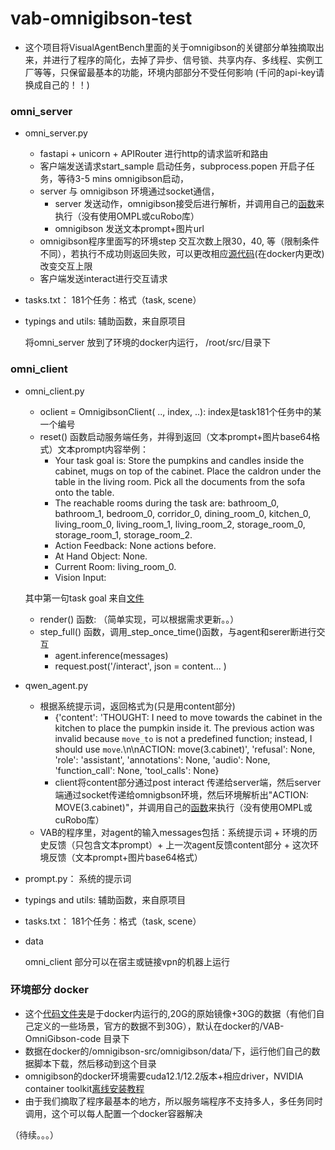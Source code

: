 # vab-omnigibson-test

- 这个项目将VisualAgentBench里面的关于omnigibson的关键部分单独摘取出来，并进行了程序的简化，去掉了异步、信号锁、共享内存、多线程、实例工厂等等，只保留最基本的功能，环境内部部分不受任何影响 (千问的api-key请换成自己的！！)

### omni_server

- omni_server.py
    - fastapi + unicorn + APIRouter 进行http的请求监听和路由
    - 客户端发送请求start_sample 启动任务，subprocess.popen 开启子任务，等待3-5 mins omnigibson启动，
    - server 与 omnigibson 环境通过socket通信，
        - server 发送动作，omnigibson接受后进行解析，并调用自己的[函数](https://github.com/THUDM/VisualAgentBench/blob/main/src/server/tasks/omnigibson/vab_omnigibson_src/utils/actions.py)来执行（没有使用OMPL或cuRobo库）
        - omnigibson 发送文本prompt+图片url
    - omnigibson程序里面写的环境step 交互次数上限30，40, 等（限制条件不同），若执行不成功则返回失败，可以更改相应[源代码](https://github.com/THUDM/VisualAgentBench/blob/main/src/server/tasks/omnigibson/vab_omnigibson_src/agent.py#L47)(在docker内更改)改变交互上限
    - 客户端发送interact进行交互请求
- tasks.txt： 181个任务：格式（task, scene）
- typings and utils: 辅助函数，来自原项目

    将omni_server 放到了环境的docker内运行， /root/src/目录下
    
### omni_client

- omni_client.py
    - oclient = OmnigibsonClient( .., index, ..): index是task181个任务中的某一个编号
    - reset() 函数启动服务端任务，并得到返回（文本prompt+图片base64格式）文本prompt内容举例：
        - Your task goal is: Store the pumpkins and candles inside the cabinet, mugs on top of the cabinet. Place the caldron under the table in the living room. Pick all the documents from the sofa onto the table.
        - The reachable rooms during the task are: bathroom_0, bathroom_1, bedroom_0, corridor_0, dining_room_0, kitchen_0, living_room_0, living_room_1, living_room_2, storage_room_0, storage_room_1, storage_room_2.
        - Action Feedback: None actions before.
        - At Hand Object: None.
        - Current Room: living_room_0.
        - Vision Input: 

    其中第一句task goal 来自[文件](https://github.com/THUDM/VisualAgentBench/blob/main/src/server/tasks/omnigibson/vab_omnigibson_src/task/task_goal.json)

    - render() 函数: （简单实现，可以根据需求更新。。）
    - step_full() 函数，调用_step_once_time()函数，与agent和serer断进行交互
        - agent.inference(messages)
        - request.post('/interact', json = content... )
- qwen_agent.py
    - 根据系统提示词，返回格式为(只是用content部分)
        - {'content': 'THOUGHT: I need to move towards the cabinet in the kitchen to place the pumpkin inside it. The previous action was invalid because `move_to` is not a predefined function; instead, I should use `move`.\n\nACTION: move(3.cabinet)', 'refusal': None, 'role': 'assistant', 'annotations': None, 'audio': None, 'function_call': None, 'tool_calls': None} 
        - client将content部分通过post interact 传递给server端，然后server端通过socket传递给omnigbson环境，然后环境解析出"ACTION: MOVE(3.cabinet)"，并调用自己的[函数](https://github.com/THUDM/VisualAgentBench/blob/main/src/server/tasks/omnigibson/vab_omnigibson_src/utils/actions.py)来执行（没有使用OMPL或cuRobo库）
    - VAB的程序里，对agent的输入messages包括：系统提示词 + 环境的历史反馈（只包含文本prompt）+ 上一次agent反馈content部分 + 这次环境反馈（文本prompt+图片base64格式）
- prompt.py： 系统的提示词
- typings and utils: 辅助函数，来自原项目
- tasks.txt： 181个任务：格式（task, scene）
- data
    
    omni_client 部分可以在宿主或链接vpn的机器上运行

### 环境部分 docker

- 这个[代码文件夹](https://github.com/THUDM/VisualAgentBench/tree/main/src/server/tasks/omnigibson/vab_omnigibson_src)是于docker内运行的,20G的原始镜像+30G的数据（有他们自己定义的一些场景，官方的数据不到30G），默认在docker的/VAB-OmniGibson-code 目录下
- 数据在docker的/omnigibson-src/omnigibson/data/下，运行他们自己的数据脚本下载，然后移动到这个目录
- omnigibson的docker环境需要cuda12.1/12.2版本+相应driver，NVIDIA container toolkit[离线安装教程](https://zhuanlan.zhihu.com/p/15194336245)
- 由于我们摘取了程序最基本的地方，所以服务端程序不支持多人，多任务同时调用，这个可以每人配置一个docker容器解决


（待续。。。）

